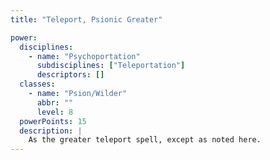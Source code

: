 ```yaml
---
title: "Teleport, Psionic Greater"

power:
  disciplines:
    - name: "Psychoportation"
      subdisciplines: ["Teleportation"]
      descriptors: []
  classes:
    - name: "Psion/Wilder"
      abbr: ""
      level: 8
  powerPoints: 15
  description: |
    As the greater teleport spell, except as noted here.
---
```

